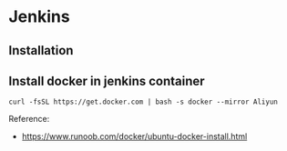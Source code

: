 # Jenkins

## Installation

## Install docker in jenkins container

    curl -fsSL https://get.docker.com | bash -s docker --mirror Aliyun

Reference:
+ https://www.runoob.com/docker/ubuntu-docker-install.html